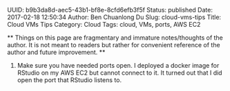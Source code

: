 UUID: b9b3da8d-aec5-43b1-bf8e-8cfd6efb3f5f
Status: published
Date: 2017-02-18 12:50:34
Author: Ben Chuanlong Du
Slug: cloud-vms-tips
Title: Cloud VMs Tips
Category: Cloud
Tags: cloud, VMs, ports, AWS EC2

**
Things on this page are
fragmentary and immature notes/thoughts of the author.
It is not meant to readers
but rather for convenient reference of the author and future improvement.
**

1. Make sure you have needed ports open. 
I deployed a docker image for RStudio on my AWS EC2 but cannot connect to it. 
It turned out that I did open the port that RStudio listens to.
